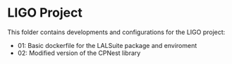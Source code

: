 # LIGO Project
This folder contains developments and configurations for the LIGO project:

* 01: Basic dockerfile for the LALSuite package and enviroment
* 02: Modified version of the CPNest library
